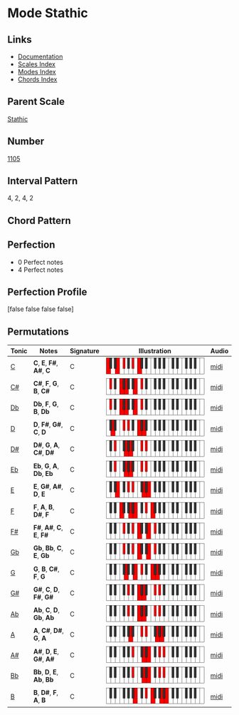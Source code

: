 # Mode Stathic

## Links

- [Documentation](index.md)
- [Scales Index](Scales.md)
- [Modes Index](Modes.md)
- [Chords Index](Chords.md)

## Parent Scale

[Stathic](ScaleStathic.md)

## Number

[1105](https://ianring.com/musictheory/scales/1105)

## Interval Pattern

4, 2, 4, 2

## Chord Pattern



## Perfection

- 0 Perfect notes
- 4 Perfect notes

## Perfection Profile

[false false false false]

## Permutations

| Tonic | Notes | Signature | Illustration | Audio |
|-------|-------|-----------|--------------|-------|
| [C](ModeCNaturalStathic.md) | **C**, **E**, **F#**, **A#**, **C** | C | ![CNaturalStathic](ModeCNaturalStathic.png) | [midi](https://github.com/edipermadi/music/blob/main/docs/ModeCNaturalStathic.mid?raw=true) |
| [C#](ModeCSharpStathic.md) | **C#**, **F**, **G**, **B**, **C#** | C | ![CSharpStathic](ModeCSharpStathic.png) | [midi](https://github.com/edipermadi/music/blob/main/docs/ModeCSharpStathic.mid?raw=true) |
| [Db](ModeDFlatStathic.md) | **Db**, **F**, **G**, **B**, **Db** | C | ![DFlatStathic](ModeDFlatStathic.png) | [midi](https://github.com/edipermadi/music/blob/main/docs/ModeDFlatStathic.mid?raw=true) |
| [D](ModeDNaturalStathic.md) | **D**, **F#**, **G#**, **C**, **D** | C | ![DNaturalStathic](ModeDNaturalStathic.png) | [midi](https://github.com/edipermadi/music/blob/main/docs/ModeDNaturalStathic.mid?raw=true) |
| [D#](ModeDSharpStathic.md) | **D#**, **G**, **A**, **C#**, **D#** | C | ![DSharpStathic](ModeDSharpStathic.png) | [midi](https://github.com/edipermadi/music/blob/main/docs/ModeDSharpStathic.mid?raw=true) |
| [Eb](ModeEFlatStathic.md) | **Eb**, **G**, **A**, **Db**, **Eb** | C | ![EFlatStathic](ModeEFlatStathic.png) | [midi](https://github.com/edipermadi/music/blob/main/docs/ModeEFlatStathic.mid?raw=true) |
| [E](ModeENaturalStathic.md) | **E**, **G#**, **A#**, **D**, **E** | C | ![ENaturalStathic](ModeENaturalStathic.png) | [midi](https://github.com/edipermadi/music/blob/main/docs/ModeENaturalStathic.mid?raw=true) |
| [F](ModeFNaturalStathic.md) | **F**, **A**, **B**, **D#**, **F** | C | ![FNaturalStathic](ModeFNaturalStathic.png) | [midi](https://github.com/edipermadi/music/blob/main/docs/ModeFNaturalStathic.mid?raw=true) |
| [F#](ModeFSharpStathic.md) | **F#**, **A#**, **C**, **E**, **F#** | C | ![FSharpStathic](ModeFSharpStathic.png) | [midi](https://github.com/edipermadi/music/blob/main/docs/ModeFSharpStathic.mid?raw=true) |
| [Gb](ModeGFlatStathic.md) | **Gb**, **Bb**, **C**, **E**, **Gb** | C | ![GFlatStathic](ModeGFlatStathic.png) | [midi](https://github.com/edipermadi/music/blob/main/docs/ModeGFlatStathic.mid?raw=true) |
| [G](ModeGNaturalStathic.md) | **G**, **B**, **C#**, **F**, **G** | C | ![GNaturalStathic](ModeGNaturalStathic.png) | [midi](https://github.com/edipermadi/music/blob/main/docs/ModeGNaturalStathic.mid?raw=true) |
| [G#](ModeGSharpStathic.md) | **G#**, **C**, **D**, **F#**, **G#** | C | ![GSharpStathic](ModeGSharpStathic.png) | [midi](https://github.com/edipermadi/music/blob/main/docs/ModeGSharpStathic.mid?raw=true) |
| [Ab](ModeAFlatStathic.md) | **Ab**, **C**, **D**, **Gb**, **Ab** | C | ![AFlatStathic](ModeAFlatStathic.png) | [midi](https://github.com/edipermadi/music/blob/main/docs/ModeAFlatStathic.mid?raw=true) |
| [A](ModeANaturalStathic.md) | **A**, **C#**, **D#**, **G**, **A** | C | ![ANaturalStathic](ModeANaturalStathic.png) | [midi](https://github.com/edipermadi/music/blob/main/docs/ModeANaturalStathic.mid?raw=true) |
| [A#](ModeASharpStathic.md) | **A#**, **D**, **E**, **G#**, **A#** | C | ![ASharpStathic](ModeASharpStathic.png) | [midi](https://github.com/edipermadi/music/blob/main/docs/ModeASharpStathic.mid?raw=true) |
| [Bb](ModeBFlatStathic.md) | **Bb**, **D**, **E**, **Ab**, **Bb** | C | ![BFlatStathic](ModeBFlatStathic.png) | [midi](https://github.com/edipermadi/music/blob/main/docs/ModeBFlatStathic.mid?raw=true) |
| [B](ModeBNaturalStathic.md) | **B**, **D#**, **F**, **A**, **B** | C | ![BNaturalStathic](ModeBNaturalStathic.png) | [midi](https://github.com/edipermadi/music/blob/main/docs/ModeBNaturalStathic.mid?raw=true) |
